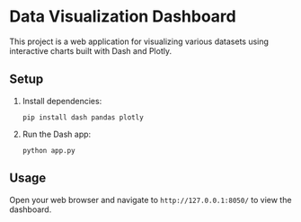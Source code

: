 # Data Visualization Dashboard

This project is a web application for visualizing various datasets using interactive charts built with Dash and Plotly.

## Setup

1. Install dependencies:
   ```
   pip install dash pandas plotly
   ```

2. Run the Dash app:
   ```
   python app.py
   ```

## Usage

Open your web browser and navigate to `http://127.0.0.1:8050/` to view the dashboard.